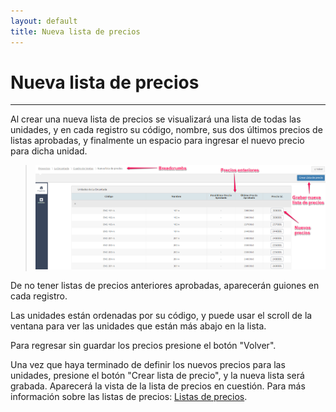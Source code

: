 ```yaml
---
layout: default
title: Nueva lista de precios
---
```


# Nueva lista de precios
---------------------------------------
  
  Al crear una nueva lista de precios se visualizará una lista de todas las unidades, y en cada registro su código, nombre, sus dos últimos precios de listas aprobadas, y finalmente un espacio para ingresar el nuevo precio para dicha unidad.

  >![Nueva lista de precios](/images/nuevalistaprecio.png)
  
  De no tener listas de precios anteriores aprobadas, aparecerán guiones en cada registro.

  Las unidades están ordenadas por su código, y puede usar el scroll de la ventana para ver las unidades que están más abajo en la lista.

  Para regresar sin guardar los precios presione el botón "Volver".

  Una vez que haya terminado de definir los nuevos precios para las unidades, presione el botón "Crear lista de precio", y la nueva lista será grabada. Aparecerá la vista de la lista de precios en cuestión. Para más información sobre las listas de precios: [Listas de precios](listasdeprecios.html).

  